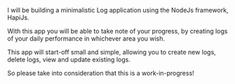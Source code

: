 I will be building a minimalistic Log application using the NodeJs framework,
HapiJs.

With this app you will be able to take note of your progress,
by creating logs of your daily performance in whichever area you wish.

This app will start-off small and simple, allowing you to create new logs,
delete logs, view and update existing logs.

So please take into consideration that this is a work-in-progress!  
